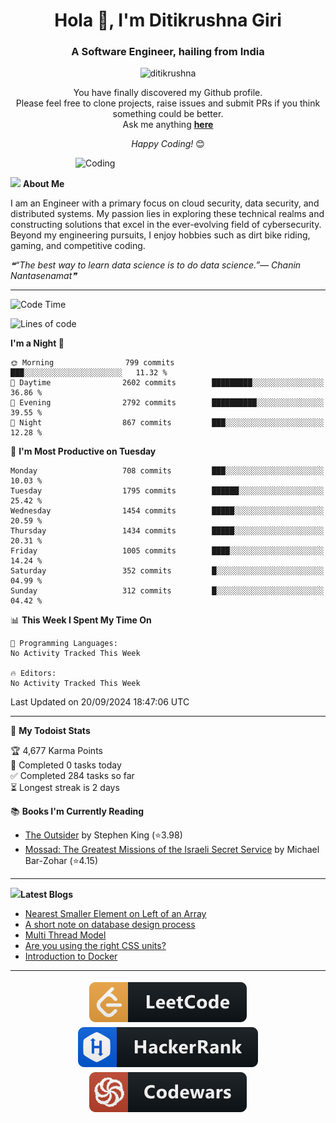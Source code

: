 <h1 align="center">Hola 👋, I'm Ditikrushna Giri</h1>
<h3 align="center">A Software Engineer, hailing from India</h3>
 <p align="center"> <img src="https://komarev.com/ghpvc/?username=ditikrushna" alt="ditikrushna" /> </p>

<div align="center">
You have finally discovered my Github profile. <br>
Please feel free to clone projects, raise issues and submit PRs if you think something could be better. <br>
Ask me anything <a href="https://github.com/ditikrushna/ditikrushna/issues/new"><b>here</b></a><br>

<i>Happy Coding!</i> 😊
</div>

<img align="right" alt="Coding" width="400" src="https://media.giphy.com/media/Y4ak9Ki2GZCbJxAnJD/giphy.gif">

</br>

<img src="https://media.giphy.com/media/WUlplcMpOCEmTGBtBW/giphy.gif" width="30"> **About Me**

I am an Engineer with a primary focus on cloud security, data security, and distributed systems. My passion lies in exploring these technical realms and constructing solutions that excel in the ever-evolving field of cybersecurity. Beyond my engineering pursuits, I enjoy hobbies such as dirt bike riding, gaming, and competitive coding.  

<!--STARTS_HERE_QUOTE_README-->
<i>❝“The best way to learn data science is to do data science.”— Chanin Nantasenamat❞</i>
<!--ENDS_HERE_QUOTE_README-->
 
---

<!--START_SECTION:waka-->
![Code Time](http://img.shields.io/badge/Code%20Time-793%20hrs%2011%20mins-blue)

![Lines of code](https://img.shields.io/badge/From%20Hello%20World%20I%27ve%20Written-857.5%20thousand%20lines%20of%20code-blue)

**I'm a Night 🦉** 

```text
🌞 Morning                799 commits         ███░░░░░░░░░░░░░░░░░░░░░░   11.32 % 
🌆 Daytime                2602 commits        █████████░░░░░░░░░░░░░░░░   36.86 % 
🌃 Evening                2792 commits        ██████████░░░░░░░░░░░░░░░   39.55 % 
🌙 Night                  867 commits         ███░░░░░░░░░░░░░░░░░░░░░░   12.28 % 
```
📅 **I'm Most Productive on Tuesday** 

```text
Monday                   708 commits         ███░░░░░░░░░░░░░░░░░░░░░░   10.03 % 
Tuesday                  1795 commits        ██████░░░░░░░░░░░░░░░░░░░   25.42 % 
Wednesday                1454 commits        █████░░░░░░░░░░░░░░░░░░░░   20.59 % 
Thursday                 1434 commits        █████░░░░░░░░░░░░░░░░░░░░   20.31 % 
Friday                   1005 commits        ████░░░░░░░░░░░░░░░░░░░░░   14.24 % 
Saturday                 352 commits         █░░░░░░░░░░░░░░░░░░░░░░░░   04.99 % 
Sunday                   312 commits         █░░░░░░░░░░░░░░░░░░░░░░░░   04.42 % 
```


📊 **This Week I Spent My Time On** 

```text
💬 Programming Languages: 
No Activity Tracked This Week

🔥 Editors: 
No Activity Tracked This Week
```


 Last Updated on 20/09/2024 18:47:06 UTC
<!--END_SECTION:waka-->

---


🚧 **My Todoist Stats**

<!-- TODO-IST:START -->
🏆  4,677 Karma Points           
🌸  Completed 0 tasks today           
✅  Completed 284 tasks so far           
⏳  Longest streak is 2 days
<!-- TODO-IST:END -->

📚 **Books I'm Currently Reading**
<!-- GOODREADS-LIST:START -->
- [The Outsider](https://www.goodreads.com/review/show/2630769767?utm_medium=api&utm_source=rss) by Stephen         King (⭐️3.98)
- [Mossad: The Greatest Missions of the Israeli Secret Service](https://www.goodreads.com/review/show/4247486021?utm_medium=api&utm_source=rss) by Michael Bar-Zohar (⭐️4.15)
<!-- GOODREADS-LIST:END -->

---


<img src="http://www.netanimations.net/livres-13.gif" width="40">**Latest Blogs** 

<!-- BLOG-POST-LIST:START -->
- [Nearest Smaller Element on Left  of an Array](https://dev.to/ditikrushna/nearest-smaller-element-on-left-of-an-array-h53)
- [A short note on database design process](https://dev.to/ditikrushna/short-note-on-database-design-process-1bh1)
- [Multi Thread Model](https://dev.to/ditikrushna/multi-thread-model-5gn0)
- [Are you using the right CSS units?](https://dev.to/ditikrushna/are-you-using-the-right-css-units-25ee)
- [Introduction to Docker](https://dev.to/ditikrushna/introduction-to-docker-2b2)
<!-- BLOG-POST-LIST:END -->

--- 

<p align="center">
  <a href="https://leetcode.com/user2917t/">
    <img src="https://raw.githubusercontent.com/AbhishekMaira10/AbhishekMaira10/master/Resources/svg/leetcode.svg" alt="leetcode" style="vertical-align:top; margin:4px">
  </a>

  <a href="https://www.hackerrank.com/diticuo062">
    <img src="https://raw.githubusercontent.com/AbhishekMaira10/AbhishekMaira10/master/Resources/svg/hackerrank.svg" alt="hackerrank" style="vertical-align:top; margin:4px">
  </a>
  
  <a href="https://www.codewars.com/users/ditikrushna">
    <img src="https://raw.githubusercontent.com/AbhishekMaira10/AbhishekMaira10/master/Resources/svg/codewars.svg" alt="codewars" style="vertical-align:top; margin:4px">
  </a> 
</p>



<!--
 <img align="right" alt="Coding" width="400" src="https://media.giphy.com/media/3bgcPpDaikspxiUHlH/giphy.gif">


<img src="https://media.giphy.com/media/LnQjpWaON8nhr21vNW/giphy.gif" width="60"> <em><b><span align='center'>I love connecting with different people</b> so if you want to say <b>hi, I'll be happy to meet you more!</b> :)</em></span>

--- 


<p align="center">
  <a href="https://leetcode.com/user2917t/">
    <img src="https://raw.githubusercontent.com/AbhishekMaira10/AbhishekMaira10/master/Resources/svg/leetcode.svg" alt="leetcode" style="vertical-align:top; margin:4px">
  </a>

  <a href="https://www.hackerrank.com/diticuo062">
    <img src="https://raw.githubusercontent.com/AbhishekMaira10/AbhishekMaira10/master/Resources/svg/hackerrank.svg" alt="hackerrank" style="vertical-align:top; margin:4px">
  </a>
  
  <a href="https://www.codewars.com/users/ditikrushna">
    <img src="https://raw.githubusercontent.com/AbhishekMaira10/AbhishekMaira10/master/Resources/svg/codewars.svg" alt="codewars" style="vertical-align:top; margin:4px">
  </a> 
</p>
-->




